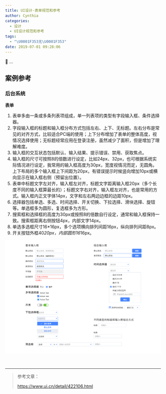 ```yaml
---
title: UI设计-表单规范和参考
author: Cynthia
categories:
  - 设计
  - UI设计规范和参考
tags:
  - "\U0001F353无\U0001F353"
date: 2019-07-01 09:28:06
---
```


🐰
...
<!--more-->

## 案例参考

### 后台系统

**表单**

1. 表单多由一条或多条列表项组成，单一列表项的类型有字段输入框、条件选择器。
2. 字段输入框的标题和输入框分布方式包括左右、上下、无标题。左右分布是常见的对齐方式，比较适合PC端的使用；上下分布增加了表单的整体高度，视情况选择使用；无标题经常应用在登录注册，虽然减少了面积，但是增加了理解难度。
3. 输入框的交互状态包括默认、输入结果、提示错误、禁用、获取焦点。
4. 输入框的尺寸可按照8的倍数进行设定，比如24px、32px，也可根据系统实际情况进行设定，我常用的输入框高度为30px，宽度视情况而定，无圆角。上下布局的多个输入框上下间距为20px，有错误提示时候竖向增加10px或横向显示在输入框右侧（预留出位置）。
5. 表单中标题文字左对齐，输入框左对齐，标题文字距离输入框20px（多个长度不同的输入框算最长的）；标题文字右对齐，输入框左对齐，也是常用的方式。输入框内正文字体14px，文字和左右两边边框的边距10px。
6. 选择器包括单选、多选、时间选择、开关切换、下拉选择、滑块选择、旋钮等。单选框多为圆形，复选框多为方形。
7. 搜索框和选择框的高度为30px或按照8的倍数自行设定，通常和输入框保持一致。搜索框距离右侧按钮4px，内部文字14px。
8. 单选多选框尺寸16*16px，多个选项横向排列间距16px，纵向排列间距8px。
9. 开关按钮外框40*20px，内部圆形16*16px。

![](https://raw.githubusercontent.com/Cynthia0329/images/master/img/20190701094208.png)







































<br>

---

> 参考文章：
>
> https://www.ui.cn/detail/422106.html